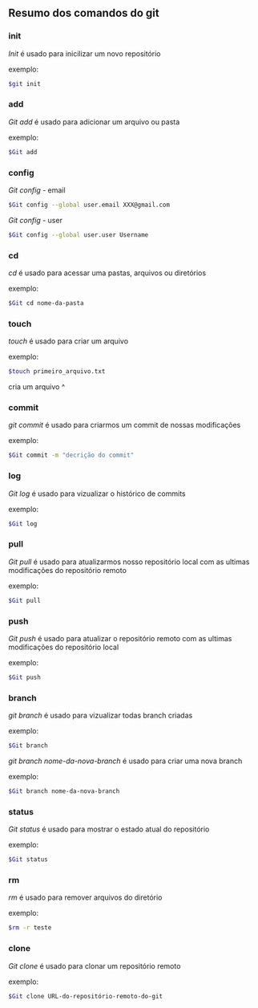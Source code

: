 ## Resumo dos comandos do git

### init

*Init* é usado para inicilizar um novo repositório

exemplo:

```bash
$git init
```


### add
*Git add* é usado para adicionar um arquivo ou pasta

exemplo:
```bash
$Git add
```


### config
*Git config* - email
```bash
$Git config --global user.email XXX@gmail.com
```


*Git config* - user
```bash
$Git config --global user.user Username
```


### cd
*cd* é usado para acessar uma pastas, arquivos ou diretórios

exemplo:
```bash
$Git cd nome-da-pasta
```



### touch
*touch* é usado para criar um arquivo

exemplo:
```bash
$touch primeiro_arquivo.txt
```
cria um arquivo ^



### commit
*git commit* é usado para criarmos um commit de nossas modificações

exemplo:
```bash
$Git commit -m "decrição do commit" 
```


### log
*Git log* é usado para vizualizar o histórico de commits

exemplo:
```bash
$Git log
```



### pull
*Git pull* é usado para atualizarmos nosso repositório local com as ultimas modificações do repositório remoto

exemplo:
```bash
$Git pull
```



### push
*Git push* é usado para atualizar o repositório remoto com as ultimas modificações do repositório local

exemplo:
```bash
$Git push
```



### branch
*git branch* é usado para vizualizar todas branch criadas

exemplo:
```bash
$Git branch
```



*git branch nome-da-nova-branch* é usado para criar uma nova branch

exemplo:
```bash
$Git branch nome-da-nova-branch
```



### status
*Git status* é usado para mostrar o estado atual do repositório

exemplo:
```bash
$Git status
```



### rm
*rm* é usado para remover arquivos do diretório

exemplo:
```bash
$rm -r teste 
```



### clone
*Git clone* é usado para clonar um repositório remoto

exemplo:
```bash
$Git clone URL-do-repositório-remoto-do-git
```

